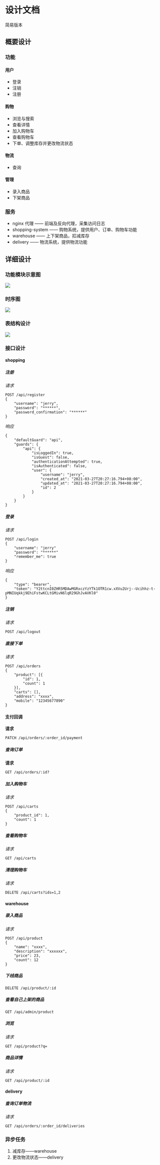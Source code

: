 # 设计文档

简易版本

## 概要设计

### 功能

#### 用户

* 登录
* 注销
* 注册

#### 购物

* 浏览与搜索
* 查看详情
* 加入购物车
* 查看购物车
* 下单、调整库存并更改物流状态

#### 物流

* 查询

#### 管理

* 录入商品
* 下架商品

### 服务

* nginx 代理 —— 前端及反向代理，采集访问日志
* shopping-system —— 购物系统，提供用户、订单、购物车功能
* warehouse —— 上下架商品，扣减库存
* delivery —— 物流系统，提供物流功能

## 详细设计

### 功能模块示意图

![](../assets/images/system.png)

### 时序图

![](../assets/images/sequence.png)

### 表结构设计

![](../assets/images/database.png)

### 接口设计

#### shopping

##### 注册

*请求*

    POST /api/register
    {
        "username": "jerry",
        "password": "******",
        "password_confirmation": "******"
    }

*响应*

    {
        "defaultGuard": "api",
        "guards": {
            "api": {
                "isLoggedIn": true,
                "isGuest": false,
                "authenticationAttempted": true,
                "isAuthenticated": false,
                "user": {
                    "username": "jerry",
                    "created_at": "2021-03-27T20:27:16.794+08:00",
                    "updated_at": "2021-03-27T20:27:16.794+08:00",
                    "id": 2
                }
            }
        }
    }

##### 登录

*请求*

    POST /api/login
    {
        "username": "jerry"
        "password": "******"
        "remember_me": true
    }

*响应*

    {
        "type": "bearer",
        "token": "Y2ttcnI0ZHR5MDAwMGRxczYzYTk1OTR1cw.xXVu2Urj--Ucihhz-t-pMNIUqkkj9EhiFstwKCLtGMivN6lqR29GhJvAVKl0"
    }

##### 注销

*请求*

    POST /api/logout

##### 直接下单

*请求*

    POST /api/orders
    {
        "product": [{
            "id": 1,
            "count": 1
        }],
        "carts": [],
        "address": "xxxx",
        "mobile": "12345677890"
    }


#### 支付回调

**请求**

    PATCH /api/orders/:order_id/payment

##### 查询订单

**请求**

    GET /api/orders/:id?

##### 加入购物车

*请求*

    POST /api/carts
    {
        "product_id": 1,
        "count": 1
    }

##### 查看购物车

*请求*

    GET /api/carts

##### 清理购物车

*请求*

    DELETE /api/carts?ids=1,2

#### warehouse

##### 录入商品

*请求*

    POST /api/product
    {
        "name": "xxxx",
        "description": "xxxxxx",
        "price": 23,
        "count": 12
    }

##### 下线商品

    DELETE /api/product/:id

##### 查看自己上架的商品

    GET /api/admin/product

##### 浏览

*请求*

    GET /api/product?q=

##### 商品详情

*请求*

    GET /api/product/:id

#### delivery

##### 查询订单物流

*请求*

    GET /api/orders/:order_id/deliveries

### 异步任务

1. 减库存——warehouse
2. 更改物流状态——delivery
